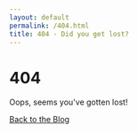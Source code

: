 ```yaml
---
layout: default
permalink: /404.html
title: 404 - Did you get lost?
---
```

<div class="center">
   <h1>
    404
  </h1>
  <p>
    Oops, seems you've gotten lost!
  </p>
  <a href="/" class="button">
    Back to the Blog
  </a>
</div>

